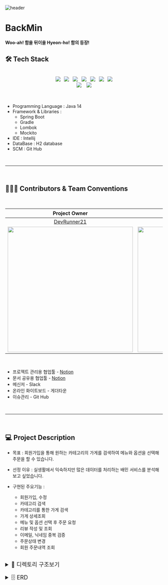 ![header](https://capsule-render.vercel.app/api?type=Waving&color=auto&height=250&section=header&text=BackMin%20&fontSize=90&animation=blinking&fontAlignY=35&desc=백둥이%20민족%20(현호와%20형제들)&descAlignY=51&descAlign=62)

# BackMin
__Woo-ah! 함을 뒤이을 Hyeon-ho! 함의 등장!__

## 🛠 Tech Stack
</br>
<div align="center">
<img src="https://img.shields.io/badge/Java-007396?style=flat-square&logo=Java&logoColor=ffffff&logoWidth=25"/>&nbsp;&nbsp;
<img src="https://img.shields.io/badge/-JPA-orange?style=flat-square&logoColor=ffffff"/>&nbsp;&nbsp;
<img src="https://img.shields.io/badge/SpringBoot-6DB33F?style=flat-square&logo=SpringBoot&logoColor=ffffff&logoWidth=20"/>&nbsp;&nbsp;
<img src="https://img.shields.io/badge/Gradle-02303A?style=flat-square&logo=Gradle&logoColor=ffffff&logoWidth=25"/>&nbsp;&nbsp;
<img src="https://img.shields.io/badge/Lombok-CC071E?style=flat-square"/>&nbsp;&nbsp;
<img src="https://img.shields.io/badge/Mockito-609540?style=flat-square"/>&nbsp;&nbsp;
<img src="https://img.shields.io/badge/GitHub-181717?style=flat-square&logo=GitHub&logoColor=ffffff&logoWidth=20"/>
</div>
<div align="center">
<img src="https://img.shields.io/badge/pull%20request-92%20open-lightgrey">&nbsp;&nbsp;&nbsp;
<img src="https://img.shields.io/badge/issues-91%20open-lightgrey">
</div>
</br></br>

* Programming Language : Java 14
* Framework & Libraries : 
    * Spring Boot
    * Gradle
    * Lombok
    * Mockito
* IDE : Intellij
* DataBase : H2 database
* SCM : Git Hub

</br>

---
</br>

## 👨🏻‍💻 Contributors & Team Conventions
</br>

|Project Owner|Scrum Master|Dveloper|Mentor|
|:---:|:---:|:---:|:---:|
|[DevRunner21](https://github.com/DevRunner21)|[Young-BLUE](https://github.com/Young-BLUE)|[yhh1056](https://github.com/yhh1056)|[WooSungHwan](https://github.com/WooSungHwan)|
|<img src="https://user-images.githubusercontent.com/81351244/140481423-6a286f38-3047-43b4-ab43-8fd39620fdba.JPG" width="400" />|<img src="https://user-images.githubusercontent.com/81351244/140481418-842f52b3-7a6f-44e7-97c6-f1add14cde85.jpeg" width="400" />|<img src="https://user-images.githubusercontent.com/81351244/140481488-5309a3df-8632-4d97-a335-838fc6e43aa5.JPG" width="400" />|<img src="https://user-images.githubusercontent.com/81351244/140481500-3f7bf7d9-993b-4867-a7d7-8c4235cc941c.png" width="400" />|


</br>

 * 프로젝트 관리용 협업툴 - [Notion](https://www.notion.so/backend-devcourse/9a49c9bcb2ee4ad29fb7651bf403653c)
 * 문서 공유용 협업툴 - [Notion](https://www.notion.so/backend-devcourse/9a49c9bcb2ee4ad29fb7651bf403653c)
 * 메신저 - Slack
 * 온라인 화이트보드 - 게더타운
 * 이슈관리 - Git Hub

</br>

---
</br>

## 💻 Project Description

* 목표 : 회원가입을 통해 원하는 카테고리의 가게를 검색하여 메뉴와 옵션을 선택해 주문을 할 수 있습니다.

* 선정 이유 : 실생활에서 익숙하지만 많은 데이터를 처리하는 배민 서비스를 분석해보고 싶었습니다.

* 구현된 주요기능 :
    - 회원가입, 수정
    - 카테고리 검색
    - 카테고리를 통한 가게 검색
    - 가게 상세조회
    - 메뉴 및 옵션 선택 후 주문 요청
    - 리뷰 작성 및 조회
    - 이메일, 닉네임 중복 검증
    - 주문상태 변경
    - 회원 주문내역 조회

</br>

<details>
<summary style="font-size: 18px">📁 디렉토리 구조보기</summary>

```
├── README.md
└── src
    └── docs
    │   └── index.adoc
    └── main
        ├── docs
        │   └── asciidoc
        │       └── index.adoc
        ├── java
        │   └── com
        │       └── backmin
        │           ├── Application.java
        │           ├── DataSettingRunner.java
        │           ├── config
        │           │   ├── exception
        │           │   │   ├── BusinessException.java
        │           │   │   ├── GlobalExceptionHandler.java
        │           │   │   └── StoreNotFoundException.java
        │           │   └── util
        │           │       └── AssertThrow.java
        │           └── domains
        │               ├── common
        │               │   ├── BaseEntity.java
        │               │   ├── dto
        │               │   │   ├── ApiError.java
        │               │   │   ├── ApiResult.java
        │               │   │   └── PageResult.java
        │               │   └── enums
        │               │       └── ErrorInfo.java
        │               ├── member
        │               │   ├── controller
        │               │   │   └── MemberController.java
        │               │   ├── converter
        │               │   │   └── MemberConverter.java
        │               │   ├── domain
        │               │   │   ├── Member.java
        │               │   │   └── MemberRepository.java
        │               │   ├── dto
        │               │   │   ├── request
        │               │   │   │   ├── EmailCheckParam.java
        │               │   │   │   ├── MemberCreateParam.java
        │               │   │   │   ├── MemberUpdateParam.java
        │               │   │   │   └── NicknameCheckParam.java
        │               │   │   └── response
        │               │   │       └── MemberOrderPageResult.java
        │               │   └── service
        │               │       └── MemberService.java
        │               ├── menu
        │               │   ├── converter
        │               │   │   ├── MenuConverter.java
        │               │   │   └── MenuOptionConverter.java
        │               │   ├── domain
        │               │   │   ├── Menu.java
        │               │   │   ├── MenuOption.java
        │               │   │   ├── MenuOptionRepository.java
        │               │   │   └── MenuRepository.java
        │               │   └── dto
        │               │       ├── request
        │               │       │   ├── MenuOptionReadParam.java
        │               │       │   └── MenuReadParam.java
        │               │       └── response
        │               │           ├── MenuAtStoreDetailResult.java
        │               │           ├── MenuAtStoreListResult.java
        │               │           ├── MenuOptionAtStoreDetailResult.java
        │               │           ├── MenuOptionAtStoreListResult.java
        │               │           └── MenuReadResult.java
        │               ├── order
        │               │   ├── controller
        │               │   │   └── OrderController.java
        │               │   ├── converter
        │               │   │   └── OrderConverter.java
        │               │   ├── domain
        │               │   │   ├── Order.java
        │               │   │   ├── OrderMenu.java
        │               │   │   ├── OrderMenuOption.java
        │               │   │   ├── OrderRepository.java
        │               │   │   ├── OrderStatus.java
        │               │   │   └── Payment.java
        │               │   ├── dto
        │               │   │   └── request
        │               │   │       ├── CreateOrderParam.java
        │               │   │       ├── OrderCreateRequest.java
        │               │   │       ├── UpdateOrderStatusParam.java
        │               │   │       └── UpdateOrderStatusRequest.java
        │               │   └── service
        │               │       └── OrderService.java
        │               ├── review
        │               │   ├── controller
        │               │   │   └── ReviewController.java
        │               │   ├── converter
        │               │   │   └── ReviewConverter.java
        │               │   ├── domain
        │               │   │   ├── Review.java
        │               │   │   ├── ReviewRepository.java
        │               │   │   └── dto
        │               │   │       ├── request
        │               │   │       │   └── ReviewCreateParam.java
        │               │   │       └── response
        │               │   │           └── ReviewResult.java
        │               │   └── service
        │               │       └── ReviewService.java
        │               └── store
        │                   ├── controller
        │                   │   ├── CategoryController.java
        │                   │   └── StoreController.java
        │                   ├── converter
        │                   │   ├── CategoryConverter.java
        │                   │   └── StoreConverter.java
        │                   ├── domain
        │                   │   ├── Category.java
        │                   │   ├── CategoryRepository.java
        │                   │   ├── Store.java
        │                   │   └── StoreRepository.java
        │                   ├── dto
        │                   │   └── response
        │                   │       ├── CategoriesReadResult.java
        │                   │       ├── CategoryAtListResult.java
        │                   │       ├── DetailStoreReadResult.java
        │                   │       ├── StoreAtDetailResult.java
        │                   │       └── StoreAtListResult.java
        │                   └── service
        │                       ├── CategoryService.java
        │                       └── StoreService.java
        └── resources
            └── application.yml
```
</details>

</br>

<details>
<summary style="font-size: 18px">🗄 ERD</summary>
<img src="https://user-images.githubusercontent.com/81351244/140477261-1e41c678-824a-4939-8214-66dd4c8c1af8.jpeg">
</details>

